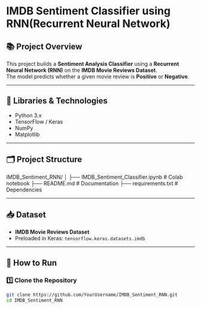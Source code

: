 # IMDB Sentiment Classifier using RNN(Recurrent Neural Network)

## 📚 Project Overview

This project builds a **Sentiment Analysis Classifier** using a **Recurrent Neural Network (RNN)** on the **IMDB Movie Reviews Dataset**.  
The model predicts whether a given movie review is **Positive** or **Negative**.

---

## 🧰 Libraries & Technologies

- Python 3.x
- TensorFlow / Keras
- NumPy
- Matplotlib

---

## 🗂️ Project Structure

IMDB_Sentiment_RNN/
│
├── IMDB_Sentiment_Classifier.ipynb     # Colab notebook
├── README.md                           # Documentation
├── requirements.txt                    # Dependencies


---

## 📥 Dataset

- **IMDB Movie Reviews Dataset**  
- Preloaded in Keras: `tensorflow.keras.datasets.imdb`

---

## 🚀 How to Run

### 1️⃣ Clone the Repository

```bash
git clone https://github.com/YourUsername/IMDB_Sentiment_RNN.git
cd IMDB_Sentiment_RNN


